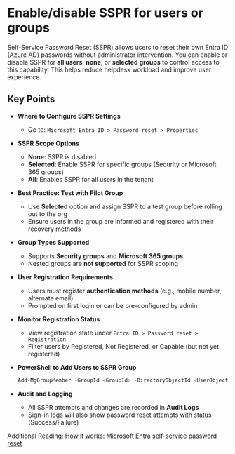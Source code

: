 # Enable/disable SSPR for users or groups

Self-Service Password Reset (SSPR) allows users to reset their own Entra ID (Azure AD) passwords without administrator intervention. You can enable or disable SSPR for **all users**, **none**, or **selected groups** to control access to this capability. This helps reduce helpdesk workload and improve user experience.

## Key Points

- **Where to Configure SSPR Settings**
  - Go to:
    `Microsoft Entra ID > Password reset > Properties`
- **SSPR Scope Options**
  - **None**: SSPR is disabled
  - **Selected**: Enable SSPR for specific groups (Security or Microsoft 365 groups)
  - **All**: Enables SSPR for all users in the tenant
- **Best Practice: Test with Pilot Group**
  - Use **Selected** option and assign SSPR to a test group before rolling out to the org
  - Ensure users in the group are informed and registered with their recovery methods
- **Group Types Supported**
  - Supports **Security groups** and **Microsoft 365 groups**
  - Nested groups are **not supported** for SSPR scoping
- **User Registration Requirements**
  - Users must register **authentication methods** (e.g., mobile number, alternate email)
  - Prompted on first login or can be pre-configured by admin
- **Monitor Registration Status**
  - View registration state under `Entra ID > Password reset > Registration`
  - Filter users by Registered, Not Registered, or Capable (but not yet registered)
- **PowerShell to Add Users to SSPR Group**

    ```powershell title="PowerShell"
    Add-MgGroupMember -GroupId <GroupId> -DirectoryObjectId <UserObjectId>
    ```

- **Audit and Logging**
  - All SSPR attempts and changes are recorded in **Audit Logs**
  - Sign-in logs will also show password reset attempts with status (Success/Failure)

Additional Reading: [How it works: Microsoft Entra self-service password reset](https://learn.microsoft.com/en-us/entra/identity/authentication/concept-sspr-howitworks)
